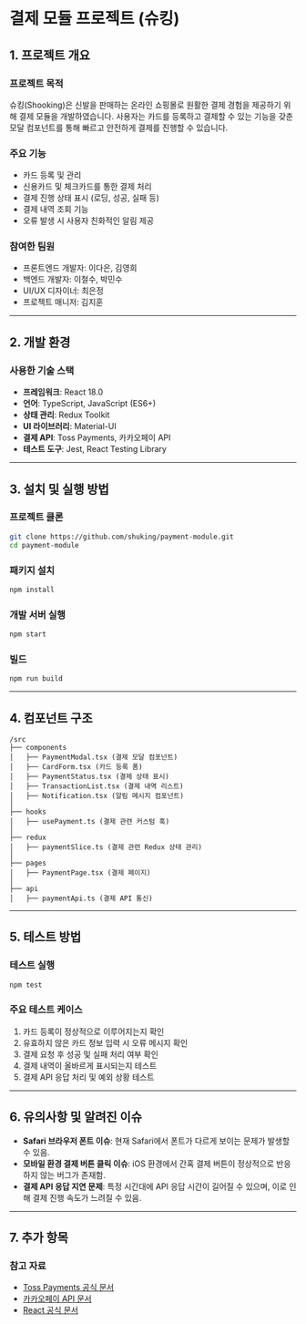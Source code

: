 # 결제 모듈 프로젝트 (슈킹)

## 1. 프로젝트 개요

### 프로젝트 목적
슈킹(Shooking)은 신발을 판매하는 온라인 쇼핑몰로 원활한 결제 경험을 제공하기 위해 결제 모듈을 개발하였습니다. 
사용자는 카드를 등록하고 결제할 수 있는 기능을 갖춘 모달 컴포넌트를 통해 빠르고 안전하게 결제를 진행할 수 있습니다.

### 주요 기능
- 카드 등록 및 관리
- 신용카드 및 체크카드를 통한 결제 처리
- 결제 진행 상태 표시 (로딩, 성공, 실패 등)
- 결제 내역 조회 기능
- 오류 발생 시 사용자 친화적인 알림 제공

### 참여한 팀원
- 프론트엔드 개발자: 이다은, 김영희
- 백엔드 개발자: 이철수, 박민수
- UI/UX 디자이너: 최은정
- 프로젝트 매니저: 김지훈

---

## 2. 개발 환경

### 사용한 기술 스택
- **프레임워크**: React 18.0
- **언어**: TypeScript, JavaScript (ES6+)
- **상태 관리**: Redux Toolkit
- **UI 라이브러리**: Material-UI
- **결제 API**: Toss Payments, 카카오페이 API
- **테스트 도구**: Jest, React Testing Library

---

## 3. 설치 및 실행 방법

### 프로젝트 클론
```bash
git clone https://github.com/shuking/payment-module.git
cd payment-module
```

### 패키지 설치
```bash
npm install
```

### 개발 서버 실행
```bash
npm start
```

### 빌드
```bash
npm run build
```

---

## 4. 컴포넌트 구조

```
/src
├── components
│   ├── PaymentModal.tsx (결제 모달 컴포넌트)
│   ├── CardForm.tsx (카드 등록 폼)
│   ├── PaymentStatus.tsx (결제 상태 표시)
│   ├── TransactionList.tsx (결제 내역 리스트)
│   ├── Notification.tsx (알림 메시지 컴포넌트)
│
├── hooks
│   ├── usePayment.ts (결제 관련 커스텀 훅)
│
├── redux
│   ├── paymentSlice.ts (결제 관련 Redux 상태 관리)
│
├── pages
│   ├── PaymentPage.tsx (결제 페이지)
│
├── api
│   ├── paymentApi.ts (결제 API 통신)
```

---

## 5. 테스트 방법

### 테스트 실행
```bash
npm test
```

### 주요 테스트 케이스
1. 카드 등록이 정상적으로 이루어지는지 확인
2. 유효하지 않은 카드 정보 입력 시 오류 메시지 확인
3. 결제 요청 후 성공 및 실패 처리 여부 확인
4. 결제 내역이 올바르게 표시되는지 테스트
5. 결제 API 응답 처리 및 예외 상황 테스트

---

## 6. 유의사항 및 알려진 이슈

- **Safari 브라우저 폰트 이슈**: 현재 Safari에서 폰트가 다르게 보이는 문제가 발생할 수 있음.
- **모바일 환경 결제 버튼 클릭 이슈**: iOS 환경에서 간혹 결제 버튼이 정상적으로 반응하지 않는 버그가 존재함.
- **결제 API 응답 지연 문제**: 특정 시간대에 API 응답 시간이 길어질 수 있으며, 이로 인해 결제 진행 속도가 느려질 수 있음.

---

## 7. 추가 항목

### 참고 자료
- [Toss Payments 공식 문서](https://docs.tosspayments.com/)
- [카카오페이 API 문서](https://developers.kakao.com/docs/latest/ko/kakaopay/dev-guide)
- [React 공식 문서](https://react.dev/)